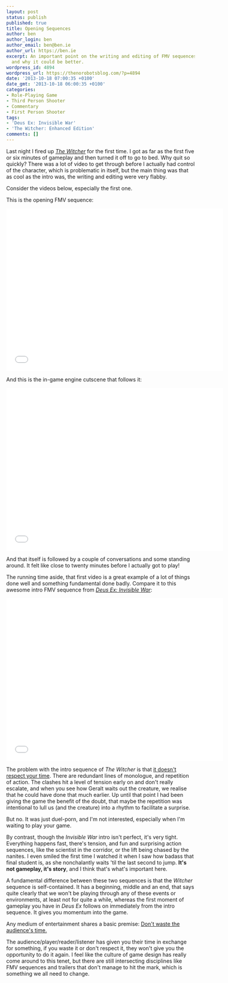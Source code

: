 ```yaml
---
layout: post
status: publish
published: true
title: Opening Sequences
author: ben
author_login: ben
author_email: ben@ben.ie
author_url: https://ben.ie
excerpt: An important point on the writing and editing of FMV sequences in games,
  and why it could be better.
wordpress_id: 4894
wordpress_url: https://thenorobotsblog.com/?p=4894
date: '2013-10-18 07:00:35 +0100'
date_gmt: '2013-10-18 06:00:35 +0100'
categories:
- Role-Playing Game
- Third Person Shooter
- Commentary
- First Person Shooter
tags:
- 'Deus Ex: Invisible War'
- 'The Witcher: Enhanced Edition'
comments: []
---
```

<p>Last night I fired up <a href="https://www.thewitcher.com" target="_blank"><em>The Witcher</em></a> for the first time. I got as far as the first five or six minutes of gameplay and then turned it off to go to bed. Why quit so quickly? There was a lot of video to get through before I actually had control of the character, which is problematic in itself, but the main thing was that as cool as the intro was, the writing and editing were very flabby.</p>
<p>Consider the videos below, especially the first one.</p>
<p>This is the opening FMV sequence:</p>
<p><iframe src="//www.youtube.com/embed/ukRbxBz0KP8" height="435" width="580" allowfullscreen="" frameborder="0"></iframe></p>
<p>And this is the in-game engine cutscene that follows it:</p>
<p><iframe src="//www.youtube.com/embed/P2Re0Rj3msE" height="435" width="580" allowfullscreen="" frameborder="0"></iframe></p>
<p>And that itself is followed by a couple of conversations and some standing around. It felt like close to twenty minutes before I actually got to play!</p>
<p>The running time aside, that first video is a great example of a lot of things done well and something fundamental done badly. Compare it to this awesome intro FMV sequence from <a href="https://en.wikipedia.org/wiki/Deus_Ex:_Invisible_War" target="_blank"><em>Deus Ex: Invisible War</em></a>:</p>
<p><iframe src="//www.youtube.com/embed/Ay3TwmchxWA" height="435" width="580" allowfullscreen="" frameborder="0"></iframe></p>
<p>The problem with the intro sequence of <em>The Witcher</em> is that <span style="text-decoration: underline;">it doesn't respect your time</span>. There are redundant lines of monologue, and repetition of action. The clashes hit a level of tension early on and don't really escalate, and when you see how Geralt waits out the creature, we realise that he could have done that much earlier. Up until that point I had been giving the game the benefit of the doubt, that maybe the repetition was intentional to lull us (and the creature) into a rhythm to facilitate a surprise.</p>
<p>But no. It was just duel-porn, and I'm not interested, especially when I'm waiting to play your game.</p>
<p>By contrast, though the <em>Invisible War</em> intro isn't perfect, it's very tight. Everything happens fast, there's tension, and fun and surprising action sequences, like the scientist in the corridor, or the lift being chased by the nanites. I even smiled the first time I watched it when I saw how badass that final student is, as she nonchalantly waits 'til the last second to jump. <strong>It's not gameplay, it's story</strong>, and I think that's what's important here.</p>
<p>A fundamental difference between these two sequences is that the <em>Witcher</em> sequence is self-contained. It has a beginning, middle and an end, that says quite clearly that we won't be playing through any of these events or environments, at least not for quite a while, whereas the first moment of gameplay you have in <em>Deus Ex</em> follows on immediately from the intro sequence. It gives you momentum into the game.</p>
<p>Any medium of entertainment shares a basic premise: <span style="text-decoration: underline;">Don't waste the audience's time.</span></p>
<p>The audience/player/reader/listener has given you their time in exchange for something, if you waste it or don't respect it, they won't give you the opportunity to do it again. I feel like the culture of game design has really come around to this tenet, but there are still intersecting disciplines like FMV sequences and trailers that don't manage to hit the mark, which is something we all need to change.</p>
